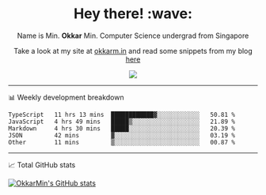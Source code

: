 <h1 align="center"> Hey there! :wave:</h1>

<p align="center">Name is Min. <strong>Okkar</strong> Min. Computer Science undergrad from Singapore</p>

<p align="center">Take a look at my site at <a href="https://okkarm.in" target="_blank">okkarm.in</a> and read some snippets from my blog <a href="https://okkarm.in/blog" target="_blank">here</a></p>

<p align="center">
  <a href="https://okkarm.in/linkedin" target='_blank'>
    <img src="https://img.shields.io/badge/linkedin-%230077B5.svg?&style=for-the-badge&logo=linkedin&logoColor=white" />
  </a>
 </p>

---

📊 Weekly development breakdown

<!--START_SECTION:waka-->
```text
TypeScript   11 hrs 13 mins  ████████████▓░░░░░░░░░░░░   50.81 % 
JavaScript   4 hrs 49 mins   █████▒░░░░░░░░░░░░░░░░░░░   21.89 % 
Markdown     4 hrs 30 mins   █████░░░░░░░░░░░░░░░░░░░░   20.39 % 
JSON         42 mins         ▓░░░░░░░░░░░░░░░░░░░░░░░░   03.19 % 
Other        11 mins         ▒░░░░░░░░░░░░░░░░░░░░░░░░   00.87 % 
```
<!--END_SECTION:waka-->

---

📈 Total GitHub stats

<p>
  <a href="https://github.com/OkkarMin"><img src="https://github-readme-stats.vercel.app/api?username=OkkarMin&hide_border=true&show_icons=true&theme=graywhite" alt="OkkarMin's GitHub stats"></a>
</p>
